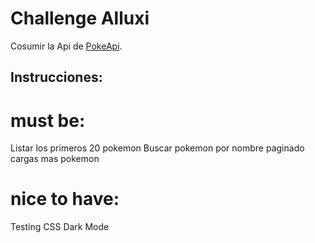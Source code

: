 # Challenge Alluxi

Cosumir la Api de [PokeApi](https://pokeapi.co/api/v2/).

## Instrucciones:

# must be:

Listar los primeros 20 pokemon
Buscar pokemon por nombre
paginado
cargas mas pokemon

# nice to have:

Testing
CSS
Dark Mode